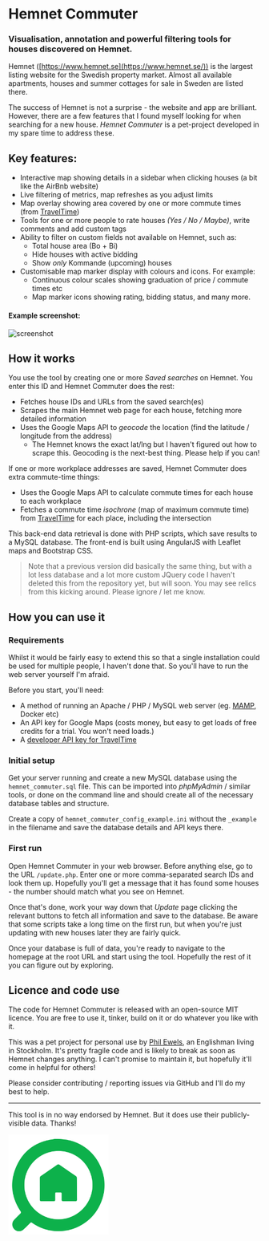 # Hemnet Commuter

### Visualisation, annotation and powerful filtering tools for houses discovered on Hemnet.

Hemnet ([https://www.hemnet.se](https://www.hemnet.se/)) is the largest listing website for the Swedish property market.
Almost all available apartments, houses and summer cottages for sale in Sweden are listed there.

The success of Hemnet is not a surprise - the website and app are brilliant.
However, there are a few features that I found myself looking for when searching for a new house.
_Hemnet Commuter_ is a pet-project developed in my spare time to address these.

## Key features:

* Interactive map showing details in a sidebar when clicking houses (a bit like the AirBnb website)
* Live filtering of metrics, map refreshes as you adjust limits
* Map overlay showing area covered by one or more commute times (from [TravelTime](https://traveltime.com/travel-time-maps))
* Tools for one or more people to rate houses _(Yes / No / Maybe)_, write comments and add custom tags
* Ability to filter on custom fields not available on Hemnet, such as:
  * Total house area (Bo + Bi)
  * Hide houses with active bidding
  * Show _only_ Kommande (upcoming) houses
* Customisable map marker display with colours and icons. For example:
  * Continuous colour scales showing graduation of price / commute times etc
  * Map marker icons showing rating, bidding status, and many more.

#### Example screenshot:

![screenshot](screenshot.png)

## How it works

You use the tool by creating one or more _Saved searches_ on Hemnet. You enter this ID and Hemnet Commuter does the rest:

* Fetches house IDs and URLs from the saved search(es)
* Scrapes the main Hemnet web page for each house, fetching more detailed information
* Uses the Google Maps API to _geocode_ the location (find the latitude / longitude from the address)
  * The Hemnet knows the exact lat/lng but I haven't figured out how to scrape this. Geocoding is the next-best thing. Please help if you can!

If one or more workplace addresses are saved, Hemnet Commuter does extra commute-time things:

* Uses the Google Maps API to calculate commute times for each house to each workplace
* Fetches a commute time _isochrone_ (map of maximum commute time) from [TravelTime](https://traveltime.com/travel-time-maps) for each place, including the intersection

This back-end data retrieval is done with PHP scripts, which save results to a MySQL database.
The front-end is built using AngularJS with Leaflet maps and Bootstrap CSS.

> Note that a previous version did basically the same thing, but with a lot less database and a lot more custom JQuery code
> I haven't deleted this from the repository yet, but will soon. You may see relics from this kicking around. Please ignore / let me know.

## How you can use it

### Requirements

Whilst it would be fairly easy to extend this so that a single installation could be used for multiple people,
I haven't done that. So you'll have to run the web server yourself I'm afraid.

Before you start, you'll need:

* A method of running an Apache / PHP / MySQL web server (eg. [MAMP](https://www.mamp.info/), Docker etc)
* An API key for Google Maps (costs money, but easy to get loads of free credits for a trial. You won't need loads.)
* A [developer API key for TravelTime](https://traveltime.com/travel-time-maps?openDialog=true)

### Initial setup

Get your server running and create a new MySQL database using the `hemnet_commuter.sql` file.
This can be imported into _phpMyAdmin_ / similar tools, or done on the command line and should create all of
the necessary database tables and structure.

Create a copy of `hemnet_commuter_config_example.ini` without the `_example` in the filename and save the
database details and API keys there.

### First run

Open Hemnet Commuter in your web browser. Before anything else, go to the URL `/update.php`.
Enter one or more comma-separated search IDs and look them up. Hopefully you'll get a message that it has found
some houses - the number should match what you see on Hemnet.

Once that's done, work your way down that _Update_ page clicking the relevant buttons to fetch all information
and save to the database. Be aware that some scripts take a long time on the first run, but when you're just
updating with new houses later they are fairly quick.

Once your database is full of data, you're ready to navigate to the homepage at the root URL and start using the tool.
Hopefully the rest of it you can figure out by exploring.

## Licence and code use

The code for Hemnet Commuter is released with an open-source MIT licence.
You are free to use it, tinker, build on it or do whatever you like with it.

This was a pet project for personal use by [Phil Ewels](http://phil.ewels.co.uk), an
Englishman living in Stockholm. It's pretty fragile code and is likely to break
as soon as Hemnet changes anything. I can't promise to maintain it, but hopefully
it'll come in helpful for others!

Please consider contributing / reporting issues via GitHub and I'll do my best to help.

---

This tool is in no way endorsed by Hemnet. But it does use their publicly-visible data. Thanks!

<img src="hemnet.svg" width="200">
